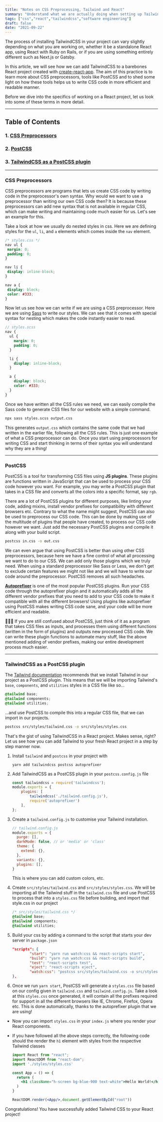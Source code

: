```yaml
---
title: "Notes on CSS Preprocessing, Tailwind and React"
summary: "Understand what we are actually doing when setting up Tailwind in your React project"
tags: ["css","react","tailwindcss","software engineering"]
draft: false 
date: "2021-09-22"
---
```


The process of installing TailwindCSS in your project can vary slightly depending on what you are working on, whether it be a standalone React app, using React with Ruby on Rails, or if you are using something entirely different such as Next.js or Gatsby.

In this article, we will see how we can add TailwindCSS to a barebones React project created with [create-react-app](https://github.com/facebook/create-react-app). The aim of this practice is to learn more about CSS preprocessors, tools like PostCSS and to shed some light on how these tools helps us to write CSS code in more efficient and readable manner.

Before we dive into the specifics of working on a React project, let us look into some of these terms in more detail.

---

## Table of Contents

### 1. [CSS Preprocessors](#css-preprocessors)

### 2. [PostCSS](#postcss)

### 3. [TailwindCSS as a PostCSS plugin](#tailwindcss-as-a-postcss-plugin)
 
---

### CSS Preprocessors

CSS preprocessors are programs that lets us create CSS code by writing code in the preprocessor's own syntax. Why would we want to use a preprocessor than writing our own CSS code then? It is because these preprocessors can add new syntax that is not available in regular CSS, which can make writing and maintaining code much easier for us. Let's see an example for this. 

Take a look at how we usually do nested styles in css. Here we are defining styles for the `ul`, `li`, and `a` elements which comes inside the `nav` element.

```css
/* styles.css */
nav ul {
 margin: 0;
 padding: 0;
}

nav li {
 display: inline-block;
}

nav a {
 display: block;
 color: #333;
}
```

Now let us see how we can write if we are using a CSS preprocessor. Here we are using [Sass](https://sass-lang.com/) to write our styles. We can see that it comes with special syntax for nesting which makes the code instantly easier to read.

```scss
// styles.scss
nav {
  ul {
    margin: 0;
    padding: 0;
  }

  li {
    display: inline-block; 
  }

  a {
    display: block;
    color: #333; 
  }
}
```

Once we have written all the CSS rules we need, we can easily compile the Sass code to generate CSS files for our website with a simple command.

```bash
npx sass styles.scss output.css
```

This generates `output.css` which contains the same code that we had written in the earlier file, following all the CSS rules. This is just one example of what a CSS preprocessor can do. Once you start using preprocessors for writing CSS and start thinking in terms of their syntax you will understand why they are a thing!

---

### PostCSS

PostCSS is a tool for transforming CSS files using **JS plugins**. These plugins are functions written in JavaScript that can be used to process your CSS code however you want. For example, you may write a PostCSS plugin that takes in a CSS file and converts all the colors into a specific format, say `rgb`.

There are a lot of PostCSS plugins for different purposes, like linting your code, adding mixins, install vendor prefixes for compatibility with different browsers etc. Contrary to what the name might suggest, PostCSS can also be used to preprocess our CSS code. This can be done by making use of the multitude of plugins that people have created, to process our CSS code however we want. Just add the necessary PostCSS plugins and compile it along with your build script.

```bash
postcss in.css -o out.css  
```

We can even argue that using PostCSS is better than using other CSS preprocessors, because here we have a fine control of what all processing we want to do to our CSS. We can add only those plugins which we truly need. When using a standard preprocessor like Sass or Less, we don't get to exclude certain features we might not like and we will have to write our code around the preprocessor. PostCSS removes all such headaches.

**[Autoprefixer](https://www.npmjs.com/package/autoprefixer)** is one of the most popular PostCSS plugins. Run your CSS code through the autoprefixer plugin and it automatically adds all the different vendor prefixes that you need to add to your CSS code to make it compatible with all the different browsers! Using plugins like autoprefixer using PostCSS makes writing CSS code sane, and your code will be more efficient and readable. 

<aside>
👨🏻‍💻 If you are still confused about PostCSS, just think of it as a program that takes CSS files as inputs, and processes them using different functions (written in the form of plugins) and outputs new processed CSS code. We can write these plugin functions to automate many stuff, like the above mentioned adding of vendor prefixes, making our entire development process much easier.

</aside>

---

### TailwindCSS as a PostCSS plugin

The [Tailwind documentation](https://tailwindcss.com/docs/installation#installing-tailwind-css-as-a-post-css-plugin) recommends that we install Tailwind in our project as a PostCSS plugin. This means that we will be importing Tailwind's `base`, `components`, and `utilities` styles in a CSS file like so...

```css
@tailwind base;
@tailwind components;
@tailwind utilities;
```

...and use PostCSS to compile this into a regular CSS file, that we can import in our projects.

```bash
postcss src/styles/tailwind.css -o src/styles/styles.css
```

That's the gist of using TailwindCSS in a React project. Makes sense, right? Let us see how you can add Tailwind to your fresh React project in a step by step manner now.

1. Install `tailwind` and `postcss` in your project with
    
    `yarn add tailwindcss postcss autoprefixer`
    
2. Add TailwindCSS as a PostCSS plugin in your `postcss.config.js` file
    
    ```jsx
    const tailwindcss = require('tailwindcss');
    module.exports = {
        plugins: [
            tailwindcss('./tailwind.config.js'),
            require('autoprefixer')
        ],
    };
    ```
    
3. Create a `tailwind.config.js` to customise your Tailwind installation.
    
    ```jsx
    // tailwind.config.js
    module.exports = {
      purge: [],
      darkMode: false, // or 'media' or 'class'
      theme: {
        extend: {},
      },
      variants: {},
      plugins: [],
    }
    ```
    
    This is where you can add custom colors, etc.
    
4. Create `src/styles/tailwind.css` and `src/styles/styles.css`. We will be importing all the Tailwind stuff in the `tailwind.css` file and use PostCSS to process that into a `styles.css` file before building, and import that style.css in our project
    
    ```css
    /* src/styles/tailwind.css */
    @tailwind base;
    @tailwind components;
    @tailwind utilities;
    ```
    
5. Build your css by adding a command to the script that starts your dev server in `package.json`
    
    ```json
    "scripts": {
    		"start": "yarn run watch:css && react-scripts start",
    		"build": "yarn run watch:css && react-scripts build",
    		"test": "react-scripts test",
    		"eject": "react-scripts eject",
    		"watch:css": "postcss src/styles/tailwind.css -o src/styles/styles.css"
    },
    ```
    

1. Once we run `yarn start`, PostCSS will generate a `styles.css` file based on our config given in `tailwind.css` and `tailwind.config.js`. Take a look at this `styles.css` once generated, it will contain all the prefixes required for support in all the different browsers like IE, Chrome, Firefox, Opera etc. This is done automatically, thanks to the autoprefixer plugin that we are using!
- Now you can import `styles.css` in your `index.js` where you render your React components.
- If you have followed all the above steps correctly, the following code should the render the `h1` element with styles from the respective Tailwind classes
    
    ```jsx
    import React from "react";
    import ReactDOM from "react-dom";
    import './styles/styles.css'
    
    const App = () => {
      return (
        <h1 className="h-screen bg-blue-900 text-white">Hello World!</h1>
      )
    }
    
    ReactDOM.render(<App/>,document.getElementById("root"))
    ```

Congratulations! You have successfully added Tailwind CSS to your React project!